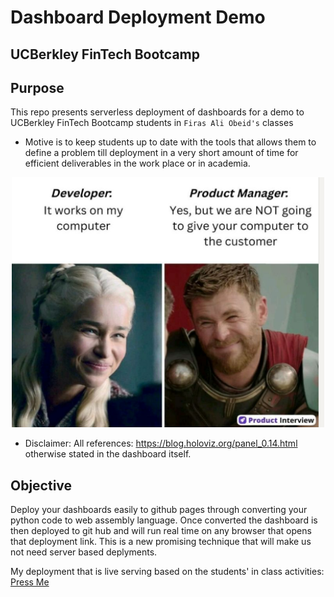 # Dashboard Deployment Demo 
## UCBerkley FinTech Bootcamp

## Purpose

This repo presents serverless deployment of dashboards for a demo to UCBerkley FinTech Bootcamp students in `Firas Ali Obeid's` classes

* Motive is to keep students up to date with the tools that allows them to define a problem till deployment in a very short amount of time for efficient deliverables in the work place or in academia.

<p style="text-align:center;"><img src="https://raw.githubusercontent.com/firobeid/firobeid.github.io/main/docs/compose-plots/Resources/image.png" width="500" height="400"/></p>


* Disclaimer: All references: https://blog.holoviz.org/panel_0.14.html otherwise stated in the dashboard itself.

## Objective
Deploy your dashboards easily to github pages through converting your python code to web assembly language. Once converted the dashboard is then deployed to git hub and will run real time on any browser that opens that deployment link. This is a new promising technique that will make us not need server based deplyments.

My deployment that is live serving based on the students' in class activities: [Press Me](https://firobeid.github.io/compose-plots/script.html)

